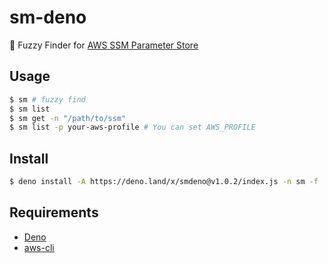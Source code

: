 # sm-deno

🦖 Fuzzy Finder for [ AWS SSM Parameter Store ](https://docs.aws.amazon.com/systems-manager/latest/userguide/systems-manager-parameter-store.html)

## Usage

```bash
$ sm # fuzzy find
$ sm list
$ sm get -n "/path/to/ssm"
$ sm list -p your-aws-profile # You can set AWS_PROFILE
```

## Install
```bash
$ deno install -A https://deno.land/x/smdeno@v1.0.2/index.js -n sm -f
```


## Requirements

- [Deno](https://deno.com)
- [aws-cli](https://aws.amazon.com/cli/)
